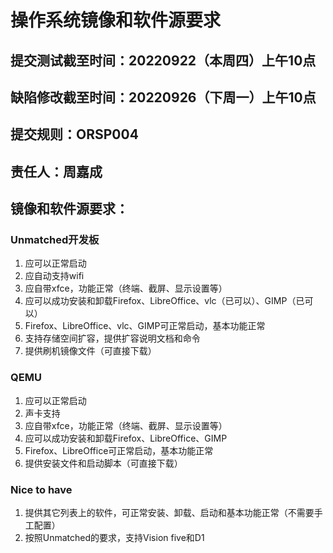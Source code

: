 # 操作系统镜像和软件源要求

## 提交测试截至时间：20220922（本周四）上午10点

## 缺陷修改截至时间：20220926（下周一）上午10点

## 提交规则：ORSP004

## 责任人：周嘉成

## 镜像和软件源要求：

### Unmatched开发板

1. 应可以正常启动
2. 应自动支持wifi
3. 应自带xfce，功能正常（终端、截屏、显示设置等）
4. 应可以成功安装和卸载Firefox、LibreOffice、vlc（已可以）、GIMP（已可以）
5. Firefox、LibreOffice、vlc、GIMP可正常启动，基本功能正常
6. 支持存储空间扩容，提供扩容说明文档和命令
7. 提供刷机镜像文件（可直接下载）

### QEMU

1. 应可以正常启动
2. 声卡支持
3. 应自带xfce，功能正常（终端、截屏、显示设置等）
4. 应可以成功安装和卸载Firefox、LibreOffice、GIMP
5. Firefox、LibreOffice可正常启动，基本功能正常
6. 提供安装文件和启动脚本（可直接下载）

### Nice to have
1. 提供其它列表上的软件，可正常安装、卸载、启动和基本功能正常（不需要手工配置）
2. 按照Unmatched的要求，支持Vision five和D1
